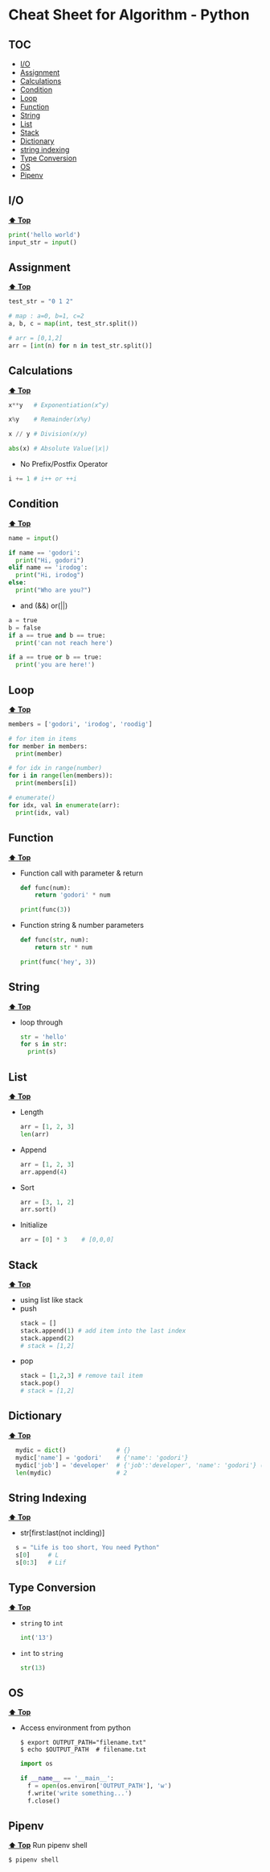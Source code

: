 
# Cheat Sheet for Algorithm - Python

## TOC
- [I/O](https://github.com/godori/today-algorithm/blob/master/python-cheat-sheet.md#io)
- [Assignment](https://github.com/godori/today-algorithm/blob/master/python-cheat-sheet.md#Assignment)
- [Calculations](https://github.com/godori/today-algorithm/blob/master/python-cheat-sheet.md#Calculations)
- [Condition](https://github.com/godori/today-algorithm/blob/master/python-cheat-sheet.md#Condition)
- [Loop](https://github.com/godori/today-algorithm/blob/master/python-cheat-sheet.md#Loop)
- [Function](https://github.com/godori/today-algorithm/blob/master/python-cheat-sheet.md#Function)
- [String](https://github.com/godori/today-algorithm/blob/master/python-cheat-sheet.md#String)
- [List](https://github.com/godori/today-algorithm/blob/master/python-cheat-sheet.md#List)
- [Stack](https://github.com/godori/today-algorithm/blob/master/python-cheat-sheet.md#Stack)
- [Dictionary](https://github.com/godori/today-algorithm/blob/master/python-cheat-sheet.md#Dictionary)
- [string indexing](https://github.com/godori/today-algorithm/blob/master/python-cheat-sheet.md#string-indexing)
- [Type Conversion](https://github.com/godori/today-algorithm/blob/master/python-cheat-sheet.md#Type-Conversion)
- [OS](https://github.com/godori/today-algorithm/blob/master/python-cheat-sheet.md#OS)
- [Pipenv](https://github.com/godori/today-algorithm/blob/master/python-cheat-sheet.md#Pipenv)


## I/O
**[⬆ Top](#toc)**
```python
print('hello world')
input_str = input()
```

## Assignment
**[⬆ Top](#toc)**
```python
test_str = "0 1 2"

# map : a=0, b=1, c=2
a, b, c = map(int, test_str.split())

# arr = [0,1,2]
arr = [int(n) for n in test_str.split()]
```

## Calculations
**[⬆ Top](#toc)**
```python
x**y   # Exponentiation(x^y)

x%y    # Remainder(x%y)

x // y # Division(x/y)

abs(x) # Absolute Value(|x|)
```
- No Prefix/Postfix Operator
```python
i += 1 # i++ or ++i
```

## Condition
**[⬆ Top](#toc)**
```python
name = input()

if name == 'godori':
  print("Hi, godori")
elif name == 'irodog':
  print("Hi, irodog")
else:
  print("Who are you?")
```

- and (&&) or(||)
```python
a = true
b = false
if a == true and b == true:
  print('can not reach here')

if a == true or b == true:
  print('you are here!')
```

## Loop
**[⬆ Top](#toc)**
  ```python
  members = ['godori', 'irodog', 'roodig']

  # for item in items
  for member in members:
    print(member)

  # for idx in range(number)
  for i in range(len(members)):
    print(members[i])

  # enumerate()
  for idx, val in enumerate(arr):
    print(idx, val)
  ```

## Function
**[⬆ Top](#toc)**
- Function call with parameter & return
    ```python
    def func(num):
        return 'godori' * num

    print(func(3))
    ```

- Function string & number parameters
    ```python
    def func(str, num):
        return str * num

    print(func('hey', 3))
    ```

## String
**[⬆ Top](#toc)**
- loop through
  ```python
  str = 'hello'
  for s in str:
    print(s)
  ```

## List
**[⬆ Top](#toc)**
- Length
  ```python
  arr = [1, 2, 3]
  len(arr)
  ```
- Append
  ```python
  arr = [1, 2, 3]
  arr.append(4)
  ```
- Sort
  ```python
  arr = [3, 1, 2]
  arr.sort()
  ```
- Initialize
  ```python
  arr = [0] * 3    # [0,0,0]
  ```
## Stack
**[⬆ Top](#toc)**
- using list like stack
- push
  ```python
  stack = []
  stack.append(1) # add item into the last index
  stack.append(2)
  # stack = [1,2]
  ```
- pop
  ```python
  stack = [1,2,3] # remove tail item
  stack.pop()
  # stack = [1,2]
  ```

## Dictionary
**[⬆ Top](#toc)**
```python
  mydic = dict()              # {}
  mydic['name'] = 'godori'    # {'name': 'godori'}
  mydic['job'] = 'developer'  # {'job':'developer', 'name': 'godori'} (no order)
  len(mydic)                  # 2
```
## String Indexing
**[⬆ Top](#toc)**
- str[first:last(not inclding)]
```python
  s = "Life is too short, You need Python"
  s[0]     # L
  s[0:3]   # Lif
```

## Type Conversion
**[⬆ Top](#toc)**
- `string` to `int`
  ```python
  int('13')
  ```
  
- `int` to `string`
  ```python
  str(13)
  ```

## OS
**[⬆ Top](#toc)**
- Access environment from python
  ```shell
  $ export OUTPUT_PATH="filename.txt"
  $ echo $OUTPUT_PATH  # filename.txt
  ```
  ```python
  import os

  if __name__ == '__main__':
    f = open(os.environ['OUTPUT_PATH'], 'w')
    f.write('write something...')
    f.close()
  ```

## Pipenv
**[⬆ Top](#toc)**
Run pipenv shell

```shell
$ pipenv shell
```
